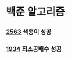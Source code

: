 # 백준 알고리즘

### [2563](https://github.com/SSAFY10kim/TIL/blob/master/%EC%95%8C%EA%B3%A0%EB%A6%AC%EC%A6%98/baekjoon_clear/2563.py) 색종이 성공

### [1934](https://github.com/SSAFY10kim/TIL/blob/master/%EC%95%8C%EA%B3%A0%EB%A6%AC%EC%A6%98/baekjoon_clear/1934.py) 최소공배수 성공